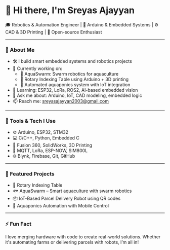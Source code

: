 # 👋 Hi there, I'm Sreyas Ajayyan

🎓 Robotics & Automation Engineer | 🔧 Arduino & Embedded Systems | ⚙️ CAD & 3D Printing | 🌱 Open-source Enthusiast

---

### 🚀 About Me

- 🛠 I build smart embedded systems and robotics projects
- 🔭 Currently working on:
  - 🤖 AquaSwarm: Swarm robotics for aquaculture
  - 🔄 Rotary Indexing Table using Arduino + 3D printing
  - 🌿 Automated aquaponics system with IoT integration
- 🌱 Learning: ESP32, LoRa, ROS2, AI-based embedded vision
- 💬 Ask me about: Arduino, IoT, CAD modeling, embedded logic
- 📫 Reach me: sreyasajayyan2003@gmail.com

---

### 🧰 Tools & Tech I Use

- ⚙️ Arduino, ESP32, STM32
- 💻 C/C++, Python, Embedded C
- 📐 Fusion 360, SolidWorks, 3D Printing
- 📶 MQTT, LoRa, ESP-NOW, SIM800L
- 🌐 Blynk, Firebase, Git, GitHub

---

### 📌 Featured Projects

- 🔄 Rotary Indexing Table
- 🐟 AquaSwarm – Smart aquaculture with swarm robotics
- 📦 IoT-Based Parcel Delivery Robot using QR codes
- 🌿 Aquaponics Automation with Mobile Control

---

### ⚡ Fun Fact

I love merging hardware with code to create real-world solutions. Whether it's automating farms or delivering parcels with robots, I’m all in!
